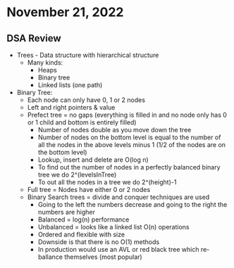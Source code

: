 # November 21, 2022 

## DSA Review
- Trees - Data structure with hierarchical structure
    - Many kinds:
        - Heaps
        - Binary tree
        - Linked lists (one path)
- Binary Tree:
    - Each node can only have 0, 1 or 2 nodes
    - Left and right pointers & value
    - Prefect tree = no gaps (everything is filled in and no node only has 0 or 1 child and bottom is entirely filled)
        - Number of nodes double as you move down the tree
        - Number of nodes on the bottom level is equal to the number of all the nodes in the above levels minus 1 (1/2 of the nodes are on the bottom level)
        - Lookup, insert and delete are O(log n)
        - To find out the number of nodes in a perfectly balanced binary tree we do 2^(levelsInTree)
        - To out all the nodes in a tree we do 2^(height)-1
    - Full tree = Nodes have either 0 or 2 nodes
    - Binary Search trees = divide and conquer techniques are used
        - Going to the left the numbers decrease and going to the right the numbers are higher
        - Balanced = log(n) performance
        - Unbalanced = looks like a linked list O(n) operations
        - Ordered and flexible with size
        - Downside is that there is no O(1) methods
        - In production would use an AVL or red black tree which re-ballance themselves (most popular)

